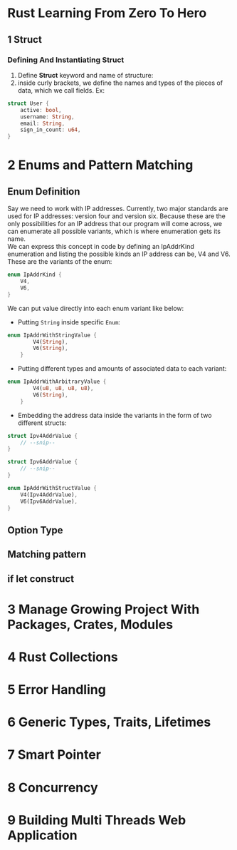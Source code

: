 # Rust Learning From Zero To Hero

## 1 Struct

### Defining And Instantiating Struct
1. Define **Struct** keyword and name of structure: 
2.  inside curly brackets, we define the names and types of the pieces of data, which we call fields.
Ex: 
```rust
struct User {
    active: bool,
    username: String,
    email: String,
    sign_in_count: u64,
}
```
# 2 Enums and Pattern Matching
## Enum Definition
Say we need to work with IP addresses. Currently, two major standards are used for IP addresses: version four and version six. Because these are the only possibilities for an IP address that our program will come across, we can enumerate all possible variants, which is where enumeration gets its name.<br>
We can express this concept in code by defining an IpAddrKind enumeration and listing the possible kinds an IP address can be, V4 and V6. These are the variants of the enum:
```rust
enum IpAddrKind {
    V4,
    V6,
}
```
We can put value directly into each enum variant like below: <br>
- Putting `String` inside specific `Enum`:
```rust
enum IpAddrWithStringValue {
        V4(String),
        V6(String),
    }
```

- Putting different types and amounts of associated data to each variant: <br>
```rust
enum IpAddrWithArbitraryValue {
        V4(u8, u8, u8, u8),
        V6(String),
    }
```
- Embedding the address data inside the variants in the form of two different structs: <br>
```rust
struct Ipv4AddrValue {
    // --snip--
}

struct Ipv6AddrValue {
    // --snip--
}

enum IpAddrWithStructValue {
    V4(Ipv4AddrValue),
    V6(Ipv6AddrValue),
}
```


## Option Type
## Matching pattern
## if let construct

# 3 Manage Growing Project With Packages, Crates, Modules
# 4 Rust Collections
# 5 Error Handling
# 6 Generic Types, Traits, Lifetimes
# 7 Smart Pointer
# 8 Concurrency
# 9 Building Multi Threads Web Application